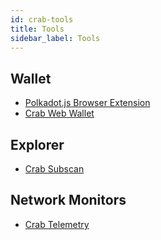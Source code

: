 ```yaml
---
id: crab-tools
title: Tools
sidebar_label: Tools
---
```


## Wallet

-  [Polkadot.js Browser Extension](https://github.com/polkadot-js/extension)
-  [Crab Web Wallet](https://apps.darwinia.network/#/accounts)

## Explorer 

- [Crab Subscan](https://crab.subscan.io/)

## Network Monitors

- [Crab Telemetry](https://telemetry.polkadot.io/#list/crab)

